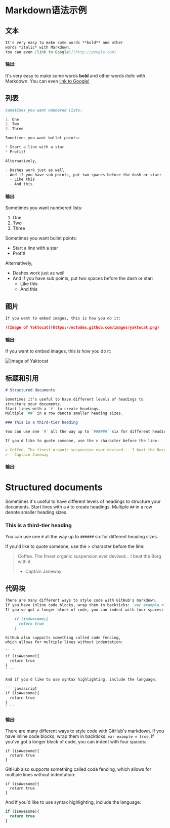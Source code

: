 # Markdown语法示例

## 文本
```md
It's very easy to make some words **bold** and other
words *italic* with Markdown.
You can even [link to Google!](http://google.com)
```
#### 输出:

It's very easy to make some words **bold** and other
words *italic* with Markdown.
You can even [link to Google!](http://google.com)

## 列表
```md
Sometimes you want numbered lists:

1. One
2. Two
3. Three

Sometimes you want bullet points:

* Start a line with a star
* Profit!

Alternatively,

- Dashes work just as well
- And if you have sub points, put two spaces before the dash or star:
  - Like this
  - And this
```
#### 输出:

Sometimes you want numbered lists:

1. One
2. Two
3. Three

Sometimes you want bullet points:

* Start a line with a star
* Profit!

Alternatively,

- Dashes work just as well
- And if you have sub points, put two spaces before the dash or star:
  - Like this
  - And this

## 图片
```md
If you want to embed images, this is how you do it:

![Image of Yaktocat](https://octodex.github.com/images/yaktocat.png)
```
#### 输出:

If you want to embed images, this is how you do it:

![Image of Yaktocat](https://octodex.github.com/images/yaktocat.png)

## 标题和引用
```md
# Structured documents

Sometimes it's useful to have different levels of headings to
structure your documents.
Start lines with a `#` to create headings.
Multiple `##` in a row denote smaller heading sizes.

### This is a third-tier heading

You can use one `#` all the way up to `######` six for different heading sizes.

If you'd like to quote someone, use the > character before the line:

> Coffee. The finest organic suspension ever devised... I beat the Borg with it.
> - Captain Janeway
```
#### 输出:

# Structured documents

Sometimes it's useful to have different levels of headings to
structure your documents.
Start lines with a `#` to create headings.
Multiple `##` in a row denote smaller heading sizes.

### This is a third-tier heading

You can use one `#` all the way up to `######` six for different heading sizes.

If you'd like to quote someone, use the > character before the line:

> Coffee. The finest organic suspension ever devised... I beat the Borg with it.
> - Captain Janeway

## 代码块

```md
There are many different ways to style code with GitHub's markdown.
If you have inline code blocks, wrap them in backticks: `var example = true`.
If you've got a longer block of code, you can indent with four spaces:

    if (isAwesome){
      return true
    }

GitHub also supports something called code fencing,
which allows for multiple lines without indentation:

`` `
if (isAwesome){
  return true
}
` ``

And if you'd like to use syntax highlighting, include the language:

`` `javascript
if (isAwesome){
  return true
}
` ``
```

#### 输出:
There are many different ways to style code with GitHub's markdown.
If you have inline code blocks, wrap them in backticks: `var example = true`.
If you've got a longer block of code, you can indent with four spaces:

    if (isAwesome){
      return true
    }

GitHub also supports something called code fencing,
which allows for multiple lines without indentation:

```
if (isAwesome){
  return true
}
```

And if you'd like to use syntax highlighting, include the language:

```javascript
if (isAwesome){
  return true
}
```

